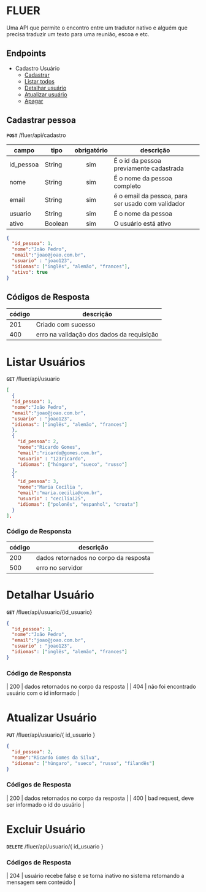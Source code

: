 # FLUER

Uma API que permite o encontro entre um tradutor nativo e alguém que precisa traduzir um texto para uma reunião, escoa e etc.

## Endpoints

- Cadastro Usuário
  - [Cadastrar](#cadastrar-pessoa)
  - [Listar todos](#listar-usuários)
  - [Detalhar usuário](#detalhar-usuário)
  - [Atualizar usuário](#atualizar-usuário)
  - [Apagar](#excluir-usuário)

## Cadastrar pessoa
**`POST`** /fluer/api/cadastro

| campo | tipo | obrigatório | descrição |
| ----- | ---- | :-----------: | --------- |
| id_pessoa | String | sim | É o id da pessoa previamente cadastrada |
| nome | String | sim | É o nome da pessoa completo |
| email | String | sim | é o email da pessoa, para ser usado com validador |
| usuario | String | sim | É o nome da pessoa |
| ativo | Boolean | sim | O usuário está ativo |


```json
{
  "id_pessoa": 1,
  "nome":"João Pedro",
  "email":"joao@joao.com.br",
  "usuario" : "joao123",
  "idiomas": ["inglês", "alemão", "frances"],
  "ativo": true
}
```

## Códigos de Resposta

| código | descrição |
| ------ | ---------- |
| 201 | Criado com sucesso |
| 400 | erro na validação dos dados da requisição |

# Listar Usuários
**`GET`** /fluer/api/usuario

```json
[
  {
  "id_pessoa": 1,
  "nome":"João Pedro",
  "email":"joao@joao.com.br",
  "usuario" : "joao123",
  "idiomas": ["inglês", "alemão", "frances"]
  },
  {
    "id_pessoa": 2,
    "nome":"Ricardo Gomes",
    "email":"ricardo@gomes.com.br",
    "usuario" : "123ricardo",
    "idiomas": ["húngaro", "sueco", "russo"]
  },
  {
    "id_pessoa": 3,
    "nome":"Maria Cecília ",
    "email":"maria.cecilia@com.br",
    "usuario" : "cecilia125",
    "idiomas": ["polonês", "espanhol", "croata"]
  }
],
```

### Código de Responsta

| código | descrição |
| ------ | ---------- |
| 200 | dados retornados no corpo da resposta |
| 500 | erro no servidor |

# Detalhar Usuário

**`GET`** /fluer/api/usuario/{id_usuario}

```json
{
  "id_pessoa": 1,
  "nome":"João Pedro",
  "email":"joao@joao.com.br",
  "usuario" : "joao123",
  "idiomas": ["inglês", "alemão", "frances"]
}
```

### Código de Responsta
| 200 | dados retornados no corpo da resposta |
| 404 | não foi encontrado usuário com o id informado |

# Atualizar Usuário
**`PUT`** /fluer/api/usuario/{ id_usuario }

```json
{
  "id_pessoa": 2,
  "nome":"Ricardo Gomes da Silva",
  "idiomas": ["húngaro", "sueco", "russo", "filandês"]
}
```
### Códigos de Resposta

| 200 | dados retornados no corpo da resposta |
| 400 | bad request, deve ser informado o id do usuário |

# Excluir Usuário
**`DELETE`** /fluer/api/usuario/{ id_usuario }

### Códigos de Resposta
| 204 | usuário recebe false e se torna inativo no sistema retornando a mensagem sem conteúdo |
